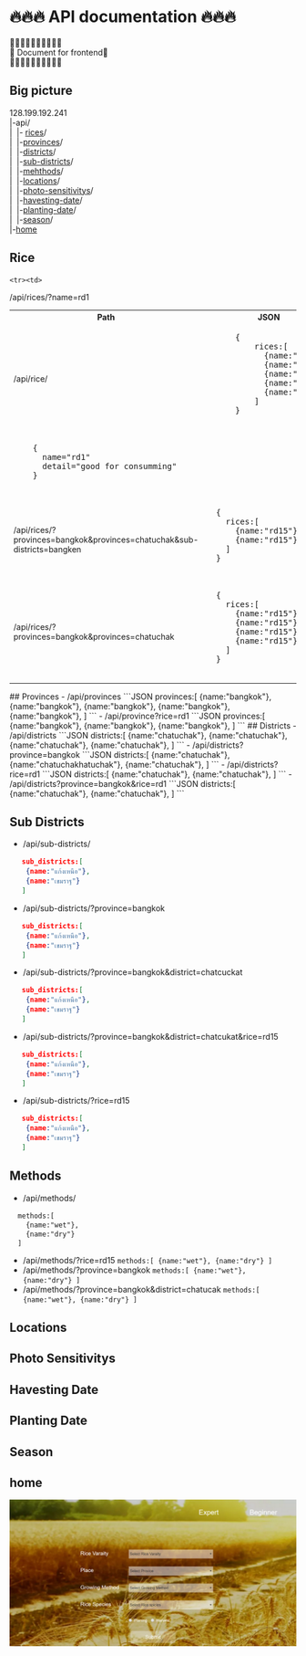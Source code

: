 # :fire::fire::fire: API documentation :fire::fire::fire:
:closed_book::closed_book::closed_book::closed_book::closed_book::closed_book::closed_book::closed_book::closed_book::closed_book:<br>
:closed_book: Document for frontend:closed_book:<br>
:closed_book::closed_book::closed_book::closed_book::closed_book::closed_book::closed_book::closed_book::closed_book::closed_book:

## Big picture

  128.199.192.241 <br>
  |-api/ <br>
  |&nbsp;&nbsp;|- [rices](#rices)/ <br>
  |&nbsp;&nbsp;|-[provinces](#provinces)/ <br>
  |&nbsp;&nbsp;|-[districts](#districts)/ <br>
  |&nbsp;&nbsp;|-[sub-districts](#sub-districts)/ <br>
  |&nbsp;&nbsp;|-[mehthods](#methods)/ <br>
  |&nbsp;&nbsp;|-[locations](locations)/ <br>
  |&nbsp;&nbsp;|-[photo-sensitivitys](#photo-sensitivitys)/ <br>
  |&nbsp;&nbsp;|-[havesting-date](#havesting-date)/ <br>
  |&nbsp;&nbsp;|-[planting-date](#planting-date)/ <br>
  |&nbsp;&nbsp;|-[season](#season)/ <br>
  |-[home](#home)

## Rice
<table>
  <tr>
    <th>Path</th>
    <th>JSON</th>
  </tr>
  <tr>
  <td>
/api/rice/
 </td>
 <td>
      <div class="highlight highlight-json"><pre>
      {
          rices:[
            {name:"rd15"},
            {name:"rd15"},
            {name:"rd15"},
            {name:"rd15"},
            {name:"rd15"},
          ]
      }
    </pre></div>
    </td>
    </tr>
    
    <tr><td>
/api/rices/?name=rd1
 </td>
 <td>
 <div class="highlight highlight-json"><pre>
    {
      name="rd1"
      detail="good for consumming"
    }
     </pre></div>
 </td>
 </tr>

  <tr><td>
  
  /api/rices/?provinces=bangkok&provinces=chatuchak&sub-districts=bangken
</td><td>
 <div class="highlight highlight-json"><pre>
  {
    rices:[
      {name:"rd15"},
      {name:"rd15"},
    ]
  }
  </pre></div>
</td>
</tr>
<tr><td>
/api/rices/?provinces=bangkok&provinces=chatuchak
</td><td>
 <div class="highlight highlight-json"><pre>
  {
    rices:[
      {name:"rd15"},
      {name:"rd15"},
      {name:"rd15"},
      {name:"rd15"},
    ]
  }
    </pre></div>
</td>
</tr>
</table>
## Provinces
- /api/provinces
```JSON
  provinces:[
    {name:"bangkok"},
    {name:"bangkok"},
    {name:"bangkok"},
    {name:"bangkok"},
    {name:"bangkok"},
  ]
```
- /api/province?rice=rd1
```JSON
  provinces:[
    {name:"bangkok"},
    {name:"bangkok"},
    {name:"bangkok"},
  ]
```
## Districts
- /api/districts
```JSON
  districts:[
    {name:"chatuchak"},
    {name:"chatuchak"},
    {name:"chatuchak"},
    {name:"chatuchak"},
  ]
```
- /api/districts?province=bangkok
```JSON
  districts:[
    {name:"chatuchak"},
    {name:"chatuchakhatuchak"},
    {name:"chatuchak"},
  ]
```
- /api/districts?rice=rd1
```JSON
  districts:[
    {name:"chatuchak"},
    {name:"chatuchak"},
  ]
```
- /api/districts?province=bangkok&rice=rd1
```JSON
  districts:[
    {name:"chatuchak"},
    {name:"chatuchak"},
    ]
```
  
## Sub Districts
- /api/sub-districts/
```JSON
   sub_districts:[
    {name:"แก้งเหนือ"},
    {name:"เขมราฐ"}
   ]
```
- /api/sub-districts/?province=bangkok
```JSON
   sub_districts:[
    {name:"แก้งเหนือ"},
    {name:"เขมราฐ"}
   ]
```
- /api/sub-districts/?province=bangkok&district=chatcuckat
```JSON
   sub_districts:[
    {name:"แก้งเหนือ"},
    {name:"เขมราฐ"}
   ]
```
- /api/sub-districts/?province=bangkok&district=chatcukat&rice=rd15
```JSON
   sub_districts:[
    {name:"แก้งเหนือ"},
    {name:"เขมราฐ"}
   ]
```
- /api/sub-districts/?rice=rd15
```JSON
   sub_districts:[
    {name:"แก้งเหนือ"},
    {name:"เขมราฐ"}
   ]
```
## Methods
- /api/methods/
```
  methods:[
    {name:"wet"},
    {name:"dry"}
  ]
```
- /api/methods/?rice=rd15
``
  methods:[
    {name:"wet"},
    {name:"dry"}
  ]
``
- /api/methods/?province=bangkok
``
  methods:[
    {name:"wet"},
    {name:"dry"}
  ]
``
- /api/methods/?province=bangkok&district=chatucak
``
  methods:[
    {name:"wet"},
    {name:"dry"}
  ]
``
## Locations
## Photo Sensitivitys
## Havesting Date
## Planting Date
## Season
## home
  ![home](./images/home.png)
